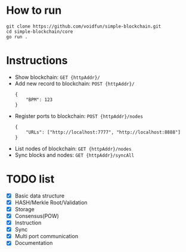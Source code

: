 # How to run
```
git clone https://github.com/voidfun/simple-blockchain.git
cd simple-blockchain/core
go run .
```

# Instructions
- Show blockchain: `GET {httpAddr}/`
- Add new record to blockchain: `POST {httpAddr}/`
    ```
    {
        "BPM": 123
    }
    ```
- Register ports to blockchain: `POST {httpAddr}/nodes`
    ```
    {
        "URLs": ["http://localhost:7777", "http://localhost:8888"]
    }
    ```
- List nodes of blockchain: `GET {httpAddr}/nodes`
- Sync blocks and nodes: `GET {httpAddr}/syncAll`

# TODO list
- [x] Basic data structure
- [x] HASH/Merkle Root/Validation
- [x] Storage
- [x] Consensus(POW)
- [x] Instruction
- [x] Sync
- [x] Multi port communication
- [x] Documentation